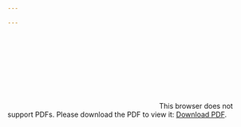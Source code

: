 ```yaml
---

---
```


<object data="https://github.com/holidayextras/partner-api-docs/blob/master/site/hxapi/SEPA%20Basislastschriftmandat.pdf" type="application/pdf" width="700px" height="700px">
    <embed src="https://github.com/holidayextras/partner-api-docs/blob/master/site/hxapi/SEPA%20Basislastschriftmandat.pdf">
        This browser does not support PDFs. Please download the PDF to view it: <a href="https://github.com/holidayextras/partner-api-docs/blob/master/site/hxapi/SEPA%20Basislastschriftmandat.pdf">Download PDF</a>.</p>
    </embed>
</object>
